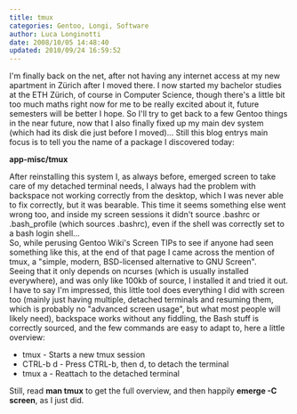 ```yaml
---
title: tmux
categories: Gentoo, Longi, Software
author: Luca Longinotti
date: 2008/10/05 14:48:40
updated: 2010/09/24 16:59:52
---
```

I'm finally back on the net, after not having any internet access at my new apartment in Zürich after I moved
there. I now started my bachelor studies at the ETH Zürich, of course in Computer Science, though there's a
little bit too much maths right now for me to be really excited about it, future semesters will be better I hope.
So I'll try to get back to a few Gentoo things in the near future, now that I also finally fixed up my main
dev system (which had its disk die just before I moved)... Still this blog entrys main focus is to tell you the
name of a package I discovered today:

**app-misc/tmux**

After reinstalling this system I, as always before, emerged screen to take care of my detached terminal needs,
I always had the problem with backspace not working correctly from the desktop, which I was never able to fix
correctly, but it was bearable. This time it seems something else went wrong too, and inside my screen sessions
it didn't source .bashrc or .bash_profile (which sources .bashrc), even if the shell was correctly set to a bash
login shell...  
So, while perusing Gentoo Wiki's Screen TIPs to see if anyone had seen something like this, at the end of that page
I came across the mention of tmux, a "simple, modern, BSD-licensed alternative to GNU Screen".  
Seeing that it only depends on ncurses (which is usually installed everywhere), and was only like 100kb of source,
I installed it and tried it out. I have to say I'm impressed, this little tool does everything I did with screen
too (mainly just having multiple, detached terminals and resuming them, which is probably no "advanced screen usage",
but what most people will likely need), backspace works without any fiddling, the Bash stuff is correctly sourced,
and the few commands are easy to adapt to, here a little overview:

* tmux - Starts a new tmux session
* CTRL-b d - Press CTRL-b, then d, to detach the terminal
* tmux a - Reattach to the detached terminal

Still, read **man tmux** to get the full overview, and then happily **emerge -C screen**, as I just did.
